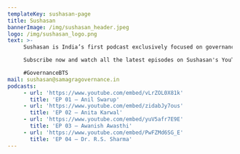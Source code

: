 ```yaml
---
templateKey: sushasan-page
title: Sushasan
bannerImage: /img/sushasan_header.jpeg
logo: /img/sushasan_logo.png
text: >-
     Sushasan is India’s first podcast exclusively focused on governance, where we bring you unfiltered conversations with the people behind India’s governance. In this captivating podcast, our Founder & CEO, Gaurav Goel, interviews leaders who work in or with the government to create large-scale impact. The podcast offers listeners a ringside view of the functioning of the Indian state as well as a glimpse into the personal journeys of these leaders. <br> <br>

     Subscribe now and watch all the latest episodes on Sushasan's YouTube channel for governance behind-the-scenes! <br> <br>

     #GovernanceBTS
mail: sushasan@samagragovernance.in
podcasts:
     - url: 'https://www.youtube.com/embed/vLrZOL0X81k'
       title: 'EP 01 – Anil Swarup'
     - url: 'https://www.youtube.com/embed/zidabJy7ous'
       title: 'EP 02 – Anita Karwal'
     - url: 'https://www.youtube.com/embed/yuV5afr7E9E'
       title: 'EP 03 – Awanish Awasthi'
     - url: 'https://www.youtube.com/embed/PwFZMd6SG_E'
       title: 'EP 04 – Dr. R.S. Sharma'
---
```

